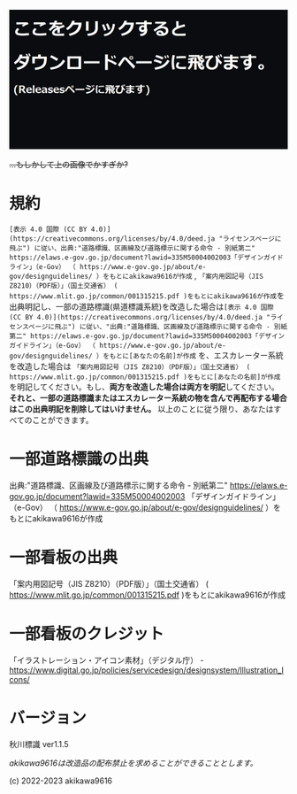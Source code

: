 [![ダウンロードぱげ](https://github.com/akikawaken/images/blob/main/dl.png?raw=true)](https://github.com/akikawaken/akikawahyousiki/releases)

~~...もしかして上の画像でかすぎか?~~

# 規約

`[表示 4.0 国際 (CC BY 4.0)](https://creativecommons.org/licenses/by/4.0/deed.ja "ライセンスページに飛ぶ") に従い、出典:"道路標識、区画線及び道路標示に関する命令 - 別紙第二" https://elaws.e-gov.go.jp/document?lawid=335M50004002003「デザインガイドライン」（e-Gov） （ https://www.e-gov.go.jp/about/e-gov/designguidelines/ ）をもとにakikawa9616が作成` , 
`「案内用図記号（JIS Z8210）（PDF版）」（国土交通省） ( https://www.mlit.go.jp/common/001315215.pdf )をもとにakikawa9616が作成`を出典明記し、一部の道路標識(県道標識系統)を改造した場合は`[表示 4.0 国際 (CC BY 4.0)](https://creativecommons.org/licenses/by/4.0/deed.ja "ライセンスページに飛ぶ") に従い、"出典:"道路標識、区画線及び道路標示に関する命令 - 別紙第二" https://elaws.e-gov.go.jp/document?lawid=335M50004002003「デザインガイドライン」（e-Gov） （ https://www.e-gov.go.jp/about/e-gov/designguidelines/ ）をもとに[あなたの名前]が作成`
を、エスカレーター系統を改造した場合は
`「案内用図記号（JIS Z8210）（PDF版）」（国土交通省） ( https://www.mlit.go.jp/common/001315215.pdf )をもとに[あなたの名前]が作成`を明記してください。もし、**両方を改造した場合は両方を明記**してください。
**それと、一部の道路標識またはエスカレーター系統の物を含んで再配布する場合はこの出典明記を削除してはいけません。**
以上のことに従う限り、あなたはすべてのことができます。

# 一部道路標識の出典
出典:"道路標識、区画線及び道路標示に関する命令 - 別紙第二" https://elaws.e-gov.go.jp/document?lawid=335M50004002003
「デザインガイドライン」（e-Gov） （ https://www.e-gov.go.jp/about/e-gov/designguidelines/ ）をもとにakikawa9616が作成

# 一部看板の出典
「案内用図記号（JIS Z8210）（PDF版）」（国土交通省） ( https://www.mlit.go.jp/common/001315215.pdf )をもとにakikawa9616が作成

# 一部看板のクレジット
「イラストレーション・アイコン素材」（デジタル庁） - https://www.digital.go.jp/policies/servicedesign/designsystem/Illustration_Icons/

# バージョン

秋川標識 ver1.1.5

*akikawa9616は改造品の配布禁止を求めることができることとします。*

(c) 2022-2023 akikawa9616
 
